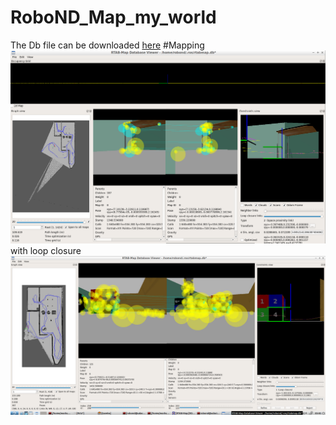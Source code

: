 # RoboND_Map_my_world
The Db file can be downloaded [here](https://drive.google.com/file/d/12JTbnazQVK8geRjYsrjaLNcPPGvfQzjp/view?usp=sharing)
#Mapping
![This is an image](https://github.com/fehlen501602/RoboND_Map_my_world/blob/main/mapping.png)
with loop closure
![This is an image](https://github.com/fehlen501602/RoboND_Map_my_world/blob/main/mapping%20with%20loop%20closure.png)
